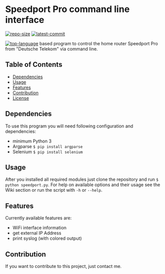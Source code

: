 # Speedport Pro command line interface

[![repo-size](https://img.shields.io/github/repo-size/tb1402/speedport_pro_cli?color=red)](https://github.com/tb1402/speedport_pro_cli/)
[![latest-commit](https://img.shields.io/github/last-commit/tb1402/speedport_pro_cli?color=red)](https://github.com/tb1402/speedport_pro_cli/)

[![top-language](https://img.shields.io/github/languages/top/tb1402/speedport_pro_cli?color=red)](https://github.com/tb1402/speedport_pro_cli/) based program to control the home router Speedport Pro from "Deutsche Telekom" via command line.

## Table of Contents
- [Dependencies](#dependencies)
- [Usage](#usage)
- [Features](#features)
- [Contribution](#contribution)
- [License](LICENSE)

## Dependencies
To use this program you will need following configuration and dependencies:
- minimum Python 3
- Argparse `$ pip install argparse`
- Selenium `$ pip install selenium`

## Usage
After you installed all required modules just clone the repository and run `$ python speedport.py`.
For help on available options and their usage see the Wiki section or run the script with `-h` or `--help`.

## Features
Currently available features are:
- WiFi interface information
- get external IP Address
- print syslog (with colored output)

## Contribution
If you want to contribute to this project, just contact me.
